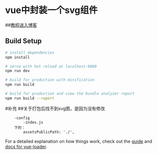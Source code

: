 # vue中封装一个svg组件
##[教程进入博客](https://www.cnblogs.com/Jiangchuanwei/p/9386792.html)
## Build Setup

``` bash
# install dependencies
npm install

# serve with hot reload at localhost:8080
npm run dev

# build for production with minification
npm run build

# build for production and view the bundle analyzer report
npm run build --report
```
#补充
##关于打包后找不到svg图，是因为没有修改 
```
	-config
		-index.js
	下的：
		assetsPublicPath: './',
```


For a detailed explanation on how things work, check out the [guide](http://vuejs-templates.github.io/webpack/) and [docs for vue-loader](http://vuejs.github.io/vue-loader).
